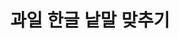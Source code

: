 <html lang="ko">
<head>
    <meta charset="UTF-8">
    <meta name="viewport" content="width=device-width, initial-scale=1.0">
    <title>과일 한글 낱말 맞추기</title>
    <style>
        body { text-align: center; font-family: Arial, sans-serif; }
        .game-container { display: flex; justify-content: center; flex-wrap: wrap; gap: 15px; }
        .fruit-box, .word { 
            padding: 10px; 
            border: 2px solid #ccc; 
            border-radius: 5px; 
            cursor: pointer; 
            font-size: 2rem; 
            user-select: none; /* 텍스트 선택 방지 */
        }
        .fruit-box { 
            width: min(180px, 30vw); 
            height: min(180px, 30vw); 
            display: flex; 
            align-items: center; 
            justify-content: center; 
            flex-direction: column; 
            font-size: 4rem; /* 이모지 크기 조정 */
            text-align: center; 
            overflow: hidden; 
            white-space: nowrap; 
            touch-action: none; /* 터치 이벤트 반응 개선 */
            background-color: #f9f9f9;
        }
        .fruit-box p {
            font-size: 1.5rem;
            margin: 5px 0 0 0;
        }
        .word { 
            background-color: #ffeb3b; 
            display: inline-block; 
            margin: 10px; 
            padding: 15px;
            border-radius: 10px;
            text-align: center;
        }
        .message { 
            margin-top: 20px; 
            font-size: 2rem; 
            font-weight: bold; 
        }
        .set-title { 
            font-size: 2rem; 
            font-weight: bold; 
            margin-bottom: 20px; 
        }
    </style>
</head>
<body>
    <h1>과일 한글 낱말 맞추기</h1>
    <div id="set-title" class="set-title"></div>
    <div id="game"></div>
    <div id="message" class="message"></div>
    <script>
        const fruits = [
            { name: "사과", emoji: "🍎" },
            { name: "바나나", emoji: "🍌" },
            { name: "키위", emoji: "🥝" },
            { name: "망고", emoji: "🥭" },
            { name: "딸기", emoji: "🍓" },
            { name: "수박", emoji: "🍉" },
            { name: "포도", emoji: "🍇" },
            { name: "체리", emoji: "🍒" },
            { name: "블루베리", emoji: "🫐" },
            { name: "파인애플", emoji: "🍍" },
            { name: "오렌지", emoji: "🍊" }
        ];

        let currentSet = 0;
        const totalSets = 10;
        let correctCount = 0;
        let draggedWord = null;

        function shuffleArray(array) {
            return array.sort(() => Math.random() - 0.5);
        }

        function loadGame() {
            if (currentSet >= totalSets) {
                alert("게임 완료!");
                return;
            }

            document.getElementById("message").textContent = "";
            document.getElementById("set-title").textContent = `${currentSet + 1}세트`;
            let gameArea = document.getElementById("game");
            gameArea.innerHTML = "";
            correctCount = 0;

            let selectedFruits = shuffleArray([...fruits]).slice(0, 2);
            let words = shuffleArray(selectedFruits.map(f => f.name));

            let fruitContainer = document.createElement("div");
            fruitContainer.className = "game-container";

            selectedFruits.forEach(fruit => {
                let fruitBox = document.createElement("div");
                fruitBox.className = "fruit-box";
                fruitBox.dataset.name = fruit.name;
                fruitBox.innerHTML = `${fruit.emoji}<p></p>`;

                // Drag and drop 지원 (PC)
                fruitBox.ondragover = (event) => event.preventDefault();
                fruitBox.ondrop = (event) => {
                    event.preventDefault();
                    checkAnswer(event.dataTransfer.getData("text"), fruitBox);
                };

                // 터치 이벤트 지원 (모바일)
                fruitBox.ontouchstart = (event) => event.preventDefault();
                fruitBox.ontouchend = (event) => {
                    if (draggedWord) checkAnswer(draggedWord, fruitBox);
                };

                fruitContainer.appendChild(fruitBox);
            });

            gameArea.appendChild(fruitContainer);

            let wordContainer = document.createElement("div");
            wordContainer.className = "game-container";

            words.forEach(word => {
                let wordElement = document.createElement("div");
                wordElement.className = "word";
                wordElement.draggable = true;
                wordElement.textContent = word;

                // Drag 지원 (PC)
                wordElement.ondragstart = (event) => {
                    event.dataTransfer.setData("text", word);
                };

                // 터치 지원 (모바일)
                wordElement.ontouchstart = (event) => {
                    draggedWord = word;
                    event.target.style.backgroundColor = "#ccc";
                };
                wordElement.ontouchend = (event) => {
                    event.target.style.backgroundColor = "#ffeb3b";
                };

                wordContainer.appendChild(wordElement);
            });

            gameArea.appendChild(wordContainer);
        }

        function checkAnswer(word, fruitBox) {
            let messageBox = document.getElementById("message");
            if (word === fruitBox.dataset.name) {
                fruitBox.style.border = "4px solid green";
                fruitBox.querySelector("p").textContent = word;
                correctCount++;
                if (correctCount === 2) {
                    messageBox.textContent = "성공입니다!";
                    messageBox.style.color = "green";
                    setTimeout(() => {
                        currentSet++;
                        loadGame();
                    }, 1000);
                }
            } else {
                messageBox.textContent = "다시 시도해보세요";
                messageBox.style.color = "red";
            }
        }

        window.onload = loadGame;
    </script>
</body>
</html>
    하트선생님이 언어치료 수업을 위해 만들었어요.
    @heartytalk_slp
    tjdah0420@naver.com
    https://blog.naver.com/mindcarelog
